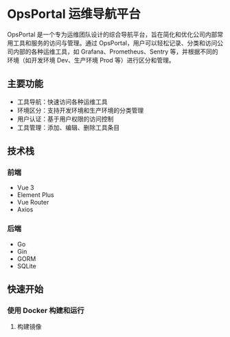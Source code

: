 # OpsPortal 运维导航平台

OpsPortal 是一个专为运维团队设计的综合导航平台，旨在简化和优化公司内部常用工具和服务的访问与管理。通过 OpsPortal，用户可以轻松记录、分类和访问公司内部的各种运维工具，如 Grafana、Prometheus、Sentry 等，并根据不同的环境（如开发环境 Dev、生产环境 Prod 等）进行区分和管理。

## 主要功能

- 工具导航：快速访问各种运维工具
- 环境区分：支持开发环境和生产环境的分类管理
- 用户认证：基于用户权限的访问控制
- 工具管理：添加、编辑、删除工具条目

## 技术栈

### 前端
- Vue 3
- Element Plus
- Vue Router
- Axios

### 后端
- Go
- Gin
- GORM
- SQLite

## 快速开始

### 使用 Docker 构建和运行

1. 构建镜像 